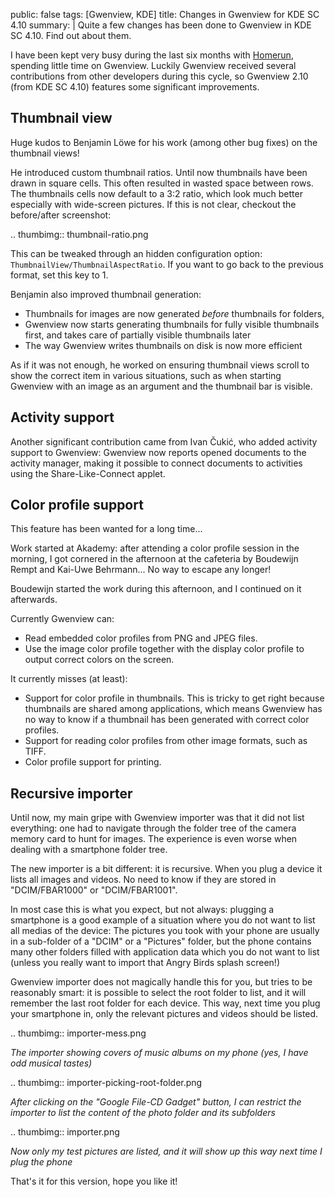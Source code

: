 public: false
tags: [Gwenview, KDE]
title: Changes in Gwenview for KDE SC 4.10
summary: |
    Quite a few changes has been done to Gwenview in KDE SC 4.10. Find out about them.

I have been kept very busy during the last six months with
[Homerun](/2012/11/14/introducing-homerun/), spending little time on Gwenview. Luckily
Gwenview received several contributions from other developers during this cycle,
so Gwenview 2.10 (from KDE SC 4.10) features some significant improvements.

## Thumbnail view

Huge kudos to Benjamin Löwe for his work (among other bug fixes) on the
thumbnail views!

He introduced custom thumbnail ratios. Until now thumbnails have been drawn in
square cells. This often resulted in wasted space between rows. The thumbnails
cells now default to a 3:2 ratio, which look much better especially with
wide-screen pictures. If this is not clear, checkout the before/after
screenshot:

.. thumbimg:: thumbnail-ratio.png

This can be tweaked through an hidden configuration option:
`ThumbnailView/ThumbnailAspectRatio`. If you want to go back to the previous
format, set this key to 1.

Benjamin also improved thumbnail generation:

- Thumbnails for images are now generated *before* thumbnails for folders,
- Gwenview now starts generating thumbnails for fully visible thumbnails first,
  and takes care of partially visible thumbnails later
- The way Gwenview writes thumbnails on disk is now more efficient

As if it was not enough, he worked on ensuring thumbnail views scroll to show
the correct item in various situations, such as when starting Gwenview with an
image as an argument and the thumbnail bar is visible.

## Activity support

Another significant contribution came from Ivan Čukić, who added activity
support to Gwenview: Gwenview now reports opened documents to the activity
manager, making it possible to connect documents to activities using the
Share-Like-Connect applet.

## Color profile support

This feature has been wanted for a long time...

Work started at Akademy: after attending a color profile session in the
morning, I got cornered in the afternoon at the cafeteria by Boudewijn Rempt
and Kai-Uwe Behrmann... No way to escape any longer!

Boudewijn started the work during this afternoon, and I continued on it afterwards.

Currently Gwenview can:

- Read embedded color profiles from PNG and JPEG files.
- Use the image color profile together with the display color profile to output
  correct colors on the screen.

It currently misses (at least):

- Support for color profile in thumbnails. This is tricky to get right because
  thumbnails are shared among applications, which means Gwenview has no way to
  know if a thumbnail has been generated with correct color profiles.
- Support for reading color profiles from other image formats, such as TIFF.
- Color profile support for printing.

## Recursive importer

Until now, my main gripe with Gwenview importer was that it did not list
everything: one had to navigate through the folder tree of the camera
memory card to hunt for images. The experience is even worse when dealing
with a smartphone folder tree.

The new importer is a bit different: it is recursive. When you plug a device it
lists all images and videos. No need to know if they are stored in
"DCIM/FBAR1000" or "DCIM/FBAR1001".

In most case this is what you expect, but not always: plugging a smartphone is a
good example of a situation where you do not want to list all medias of the
device: The pictures you took with your phone are usually in a sub-folder of a
"DCIM" or a "Pictures" folder, but the phone contains many other folders filled
with application data which you do not want to list (unless you really
want to import that Angry Birds splash screen!)

Gwenview importer does not magically handle this for you, but tries to be
reasonably smart: it is possible to select the root folder to list, and it will
remember the last root folder for each device. This way, next time you plug
your smartphone in, only the relevant pictures and videos should be listed.

.. thumbimg:: importer-mess.png

_The importer showing covers of music albums on my phone (yes, I have odd musical tastes)_

.. thumbimg:: importer-picking-root-folder.png

_After clicking on the "Google File-CD Gadget" button, I can restrict the importer to list the content of the photo folder and its subfolders_

.. thumbimg:: importer.png

_Now only my test pictures are listed, and it will show up this way next time I plug the phone_

That's it for this version, hope you like it!

